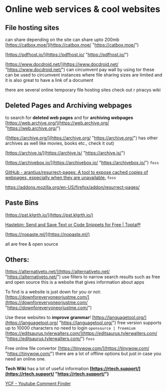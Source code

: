 # Online web services & cool websites

## File hosting sites

can share depending on the site can share upto 200mb [https://catbox.moe/](https://catbox.moe/ "https://catbox.moe/") 

[https://pdfhost.io/](https://pdfhost.io/ "https://pdfhost.io/") 

[https://www.docdroid.net/](https://www.docdroid.net/ "https://www.docdroid.net/") can circumvent pay wall by using tor
these can be used to circumvent instances where file sharing sizes are limited and it is also great to have a link of a document

there are several online temporary file hosting sites check out r piracys wiki

## Deleted Pages and Archiving webpages

to search for **deleted web pages** and for **archiving webpages** [https://web.archive.org/](https://web.archive.org/ "https://web.archive.org/") 

([https://archive.org/](https://archive.org/ "https://archive.org/") has other archives as well like movies, books etc., check it out) 

[https://archive.is/](https://archive.is/ "https://archive.is/") 

[https://archivebox.io/](https://archivebox.io/ "https://archivebox.io/") `foss` 

[GitHub - arantius/resurrect-pages: A tool to expose cached copies of webpages, especially when they are unavailable.](https://github.com/arantius/resurrect-pages "https://github.com/arantius/resurrect-pages") `foss` 

https://addons.mozilla.org/en-US/firefox/addon/resurrect-pages/

## Paste Bins

[https://pst.klgrth.io/](https://pst.klgrth.io/)

[Hastebin: Send and Save Text or Code Snippets for Free | Toptal®](https://www.toptal.com/developers/hastebin/)

[https://nopaste.ml/](https://nopaste.ml/)

all are free & open source 

## Others:

[https://alternativeto.net/](https://alternativeto.net/ "https://alternativeto.net/") use filters to narrow search results such as free and open source
this is a website that gives information about apps

To find is a website is just down for you or not: [https://downforeveryoneorjustme.com/](https://downforeveryoneorjustme.com/ "https://downforeveryoneorjustme.com/")

Use these websites to **improve grammar**! [https://languagetool.org/](https://languagetool.org/ "https://languagetool.org/") free version supports up to 10000 characters no need to login `opensource | freemium` [https://editsaurus.tylerwalters.com/](https://editsaurus.tylerwalters.com/ "https://editsaurus.tylerwalters.com/") `foss`

Free online file convertor [https://tinywow.com/](https://tinywow.com/ "https://tinywow.com/") there are a lot of offline options but just in case you need an online one.

**Tech Wiki** has a lot of useful information **[https://rtech.support/](https://rtech.support/ "https://rtech.support/")** 

[YCF - Youtube Comment Finder](https://ytcomment.kmcat.uk/)
